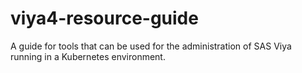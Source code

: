 # viya4-resource-guide
A guide for tools that can be used for the administration of SAS Viya running in a Kubernetes environment.
